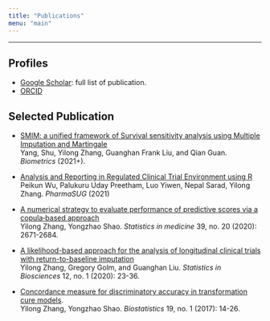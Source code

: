 ```yaml
---
title: "Publications"
menu: "main"
---
```


<hr>

## Profiles

- [Google Scholar](https://scholar.google.com/citations?user=vlj68ekAAAAJ&hl=en): full list of publication.
- [ORCID](https://orcid.org/0000-0002-0668-4429)

<div class="mt-4"></div>

## Selected Publication 

- [SMIM: a unified framework of Survival sensitivity analysis using Multiple Imputation and Martingale](https://onlinelibrary.wiley.com/doi/full/10.1111/biom.13555) <br> 
Yang, Shu, <author>Yilong Zhang</author>, Guanghan Frank Liu, and Qian Guan.  
<em>Biometrics</em> (2021+).

-	[Analysis and Reporting in Regulated Clinical Trial Environment using R](https://www.pharmasug.org/proceedings/2021/AD/PharmaSUG-2021-AD-079.pdf) <br>
Peikun Wu, Palukuru Uday Preetham, Luo Yiwen, Nepal Sarad, <author>Yilong Zhang</author>. <em>PharmaSUG</em> (2021)

- [A numerical strategy to evaluate performance of predictive scores via a copula‐based approach](https://onlinelibrary.wiley.com/doi/pdf/10.1002/sim.8566) <br> 
<author>Yilong Zhang</author>, Yongzhao Shao. 
<em>Statistics in medicine</em> 39, no. 20 (2020): 2671-2684.

- [A likelihood-based approach for the analysis of longitudinal clinical trials with return-to-baseline imputation](https://link.springer.com/article/10.1007/s12561-020-09269-0) <br>
<author>Yilong Zhang</author>, Gregory Golm, and Guanghan Liu. 
<em>Statistics in Biosciences</em> 12, no. 1 (2020): 23-36.

- [Concordance measure for discriminatory accuracy in transformation cure models](https://academic.oup.com/biostatistics/article/19/1/14/3798781). <br>
<author>Yilong Zhang</author>, Yongzhao Shao. 
<em>Biostatistics</em> 19, no. 1 (2017): 14-26.

